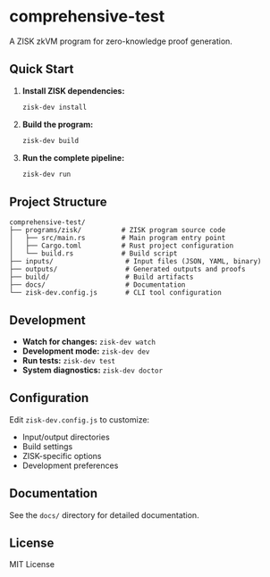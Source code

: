 # comprehensive-test

A ZISK zkVM program for zero-knowledge proof generation.

## Quick Start

1. **Install ZISK dependencies:**
   ```bash
   zisk-dev install
   ```

2. **Build the program:**
   ```bash
   zisk-dev build
   ```

3. **Run the complete pipeline:**
   ```bash
   zisk-dev run
   ```

## Project Structure

```
comprehensive-test/
├── programs/zisk/          # ZISK program source code
│   ├── src/main.rs         # Main program entry point
│   ├── Cargo.toml          # Rust project configuration
│   └── build.rs            # Build script
├── inputs/                  # Input files (JSON, YAML, binary)
├── outputs/                 # Generated outputs and proofs
├── build/                   # Build artifacts
├── docs/                    # Documentation
└── zisk-dev.config.js       # CLI tool configuration
```

## Development

- **Watch for changes:** `zisk-dev watch`
- **Development mode:** `zisk-dev dev`
- **Run tests:** `zisk-dev test`
- **System diagnostics:** `zisk-dev doctor`

## Configuration

Edit `zisk-dev.config.js` to customize:
- Input/output directories
- Build settings
- ZISK-specific options
- Development preferences

## Documentation

See the `docs/` directory for detailed documentation.

## License

MIT License
